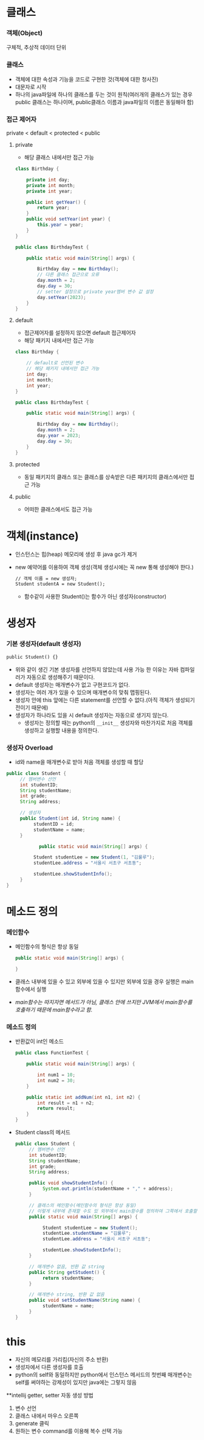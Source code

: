 # 클래스

### 객체(Object)

구체적, 추상적 데이터 단위

### 클래스

- 객체에 대한 속성과 기능을 코드로 구현한 것(객체에 대한 청사진)
- 대문자로 시작
- 하나의 java파일에 하나의 클래스를 두는 것이 원칙(여러개의 클래스가 있는 경우 public 클래스는 하나이며, public클래스 이름과 java파일의 이름은 동일해야 함)

### 접근 제어자

private < default < protected < public

1. private
    - 해당 클래스 내에서만 접근 가능
    
    ```java
    class Birthday {
    
        private int day;
        private int month;
        private int year;
    
        public int getYear() {
            return year;
        }
        public void setYear(int year) {
            this.year = year;
        }
    }
    
    public class BirthdayTest {
    
        public static void main(String[] args) {
    
            Birthday day = new Birthday();
            // 다른 클래스 접근으로 오류
            day.month = 2;
            day.day = 30;
            // setter 설정으로 private year멤버 변수 값 설정
            day.setYear(2023);
        }
    }
    ```
    
2. default
    - 접근제어자를 설정하지 않으면 default 접근제어자
    - 해당 패키지 내에서만 접근 가능
    
    ```java
    class Birthday {
    
        // default로 선언된 변수
        // 해당 패키지 내에서만 접근 가능
        int day;
        int month;
        int year;
    }
    
    public class BirthdayTest {
    
        public static void main(String[] args) {
    
            Birthday day = new Birthday();
            day.month = 2;
            day.year = 2023;
            day.day = 30;
        }
    }
    ```
    
3. protected
    - 동일 패키지의 클래스 또는 클래스를 상속받은 다른 패키지의 클래스에서만 접근 가능
4. public
    - 어떠한 클래스에서도 접근 가능
    

# 객체(instance)

- 인스턴스는 힙(heap) 메모리에 생성 후 java gc가 제거
- new 예약어를 이용하여 객체 생성(객체 생성시에는 꼭 new 통해 생성해야 한다.)
    
    ```xml
    // 객체 이름 = new 생성자;
    Student studentA = new Student();
    ```
    
    - 함수같이 사용한 Student()는 함수가 아닌 생성자(constructor)

# 생성자

### 기본 생성자(default 생성자)

```xml
public Student() {}
```

- 위와 같이 생긴 기본 생성자를 선언하지 않았는데 사용 가능 한 이유는 자바 컴파일러가 자동으로 생성해주기 때문이다.
- default 생성자는 매개변수가 없고 구현코드가 없다.
- 생성자는 여러 개가 있을 수 있으며 매개변수의 맞춰 맵핑된다. 
- 생성자 안에 this 앞에는 다른 statement를 선언할 수 없다.(아직 객체가 생성되기 전이기 때문에)
- 생성자가 하나라도 있을 시 default 생성자는 자동으로 생기지 않는다.
    - 생성자는 정의할 때는 python의 `__init__` 생성자와 마찬가지로 처음 객체를 생성하고 실행할 내용을 정의한다.

### 생성자 Overload

- id와 name을 매개변수로 받아 처음 객체를 생성할 때 할당

```java
public class Student {
     // 멤버변수 선언
     int studentID;
     String studentName;
     int grade;
     String address;

     // 생성자
     public Student(int id, String name) {
          studentID = id;
          studentName = name;
     }

			public static void main(String[] args) {

          Student studentLee = new Student(1, "김룰루");
          studentLee.address = "서울시 서초구 서초동";

          studentLee.showStudentInfo();
     }
}
```

# 메소드 정의

### 메인함수

- 메인함수의 형식은 항상 동일
    
    ```java
    public static void main(String[] args) {
    
    }
    ```
    
- 클래스 내부에 있을 수 있고 외부에 있을 수 있지만 외부에 있을 경우 실행은 main함수에서 실행
- *main함수는 따지자면 메서드가 아님, 클래스 안에 쓰지만 JVM에서 main함수를 호출하기 때문에 main함수라고 함.*

### 메소드 정의

- 반환값이 int인 메소드
    
    ```java
    public class FunctionTest {
    
        public static void main(String[] args) {
    
            int num1 = 10;
            int num2 = 30;
        }
    
        public static int addNum(int n1, int n2) {
            int result = n1 + n2;
            return result;
        }
    }
    ```
    

- Student class의 메서드
    
    ```java
    public class Student {
         // 멤버변수 선언
         int studentID;
         String studentName;
         int grade;
         String address;
    
         public void showStudentInfo() {
              System.out.println(studentName + "," + address);
         }
    
         // 클래스의 메인함수(메인함수의 형식은 항상 동일)
         // 이렇게 내부에 존재할 수도 있 외부에서 main함수를 정의하여 그쪽에서 호출할 수 있음
         public static void main(String[] args) {
    
              Student studentLee = new Student();
              studentLee.studentName = "김룰루";
              studentLee.address = "서울시 서초구 서초동";
    
              studentLee.showStudentInfo();
         }
    
         // 매개변수 없음, 반환 값 string
         public String getStudent() {
              return studentName;
         }
    
         // 매개변수 string, 반환 값 없음
         public void setStudentName(String name) {
              studentName = name;
         }
    }
    ```
    

# this

- 자신의 메모리를 가리킴(자신의 주소 반환)
- 생성자에서 다른 생성자를 호출
- python의 self와 동일하지만 python에서 인스턴스 메서드의 첫번째 매개변수는 self를 써야하는 강제성이 있지만 java에는 그렇지 않음

**intellij getter, setter 자동 생성 방법

1. 변수 선언 
2. 클래스 내에서 마우스 오른쪽
3. generate 클릭
4. 원하는 변수 command를 이용해 복수 선택 가능
